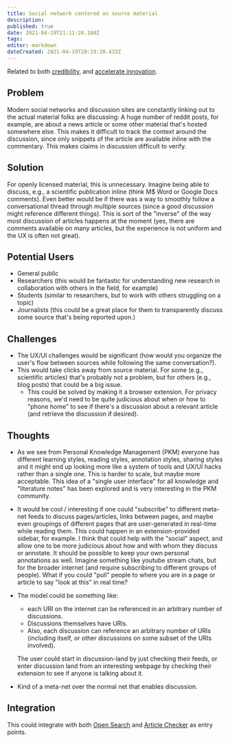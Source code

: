 ```yaml
---
title: Social network centered on source material
description: 
published: true
date: 2021-04-19T21:11:24.168Z
tags: 
editor: markdown
dateCreated: 2021-04-19T20:19:20.433Z
---
```


Related to both [credibility](../goals/credibility), and [accelerate innovation](../goals/accelerate-innovation).

## Problem

Modern social networks and discussion sites are constantly linking out to the
actual material folks are discussing:  A huge number of reddit posts, for
example, are about a news article or some other material that's hosted
somewhere else.  This makes it difficult to track the context around the
discussion, since only snippets of the article are available inline with the
commentary.  This makes claims in discussion difficult to verify.

## Solution

For openly licensed material, this is unnecessary.  Imagine being able to
discuss, e.g., a scientific publication inline (think M$ Word or Google Docs
comments).  Even better would be if there was a way to smoothly follow a
conversational thread through multiple sources (since a good discussion might
reference different things).  This is sort of the "inverse" of the way most
discussion of articles happens at the moment (yes, there are comments available
on many articles, but the experience is not uniform and the UX is often not
great).

## Potential Users
- General public
- Researchers (this would be fantastic for understanding new research in
  collaboration with others in the field, for example)
- Students (similar to researchers, but to work with others struggling on a
  topic)
- Journalists (this could be a great place for them to transparently discuss
  some source that's being reported upon.)

## Challenges
- The UX/UI challenges would be significant (how would you organize the user's
  flow between sources while following the same conversation?).
- This would take clicks away from source material.  For some (e.g., scientific
  articles) that's probably not a problem, but for others (e.g., blog posts)
  that could be a big issue.
  - This could be solved by making it a browser extension.  For privacy
    reasons, we'd need to be quite judicious about when or how to "phone home"
    to see if there's a discussion about a relevant article (and retrieve the
    discussion if desired).
    
## Thoughts
- As we see from Personal Knowledge Management (PKM) everyone has different
  learning styles, reading styles, annotation styles, sharing styles and
  it might end up looking more like a system of tools and UX/UI hacks rather
  than a single one. This is harder to scale, but maybe more acceptable. This
  idea of a "single user interface" for all knowledge and "literature notes"
  has been explored and is very interesting in the PKM community.
- It would be cool / interesting if one could "subscribe" to different meta-net
  feeds to discuss pages/articles, links between pages, and maybe even
  groupings of different pages that are user-generated in real-time while
  reading them.  This could happen in an extension-provided sidebar, for
  example.  I think that could help with the "social" aspect, and allow one to
  be more judicious about how and with whom they discuss or annotate.  It
  should be possible to keep your own personal annotations as well.  Imagine
  something like youtube stream chats, but for the broader internet (and
  require subscribing to different groups of people).  What if you could "pull"
  people to where you are in a page or article to say "look at this" in real
  time?
- The model could be something like:
  - each URI on the internet can be referenced in an arbitrary number of
    discussions.
  - Discussions themselves have URIs.
  - Also, each discussion can reference an arbitrary number of URIs (including
    itself, or other discussions on some subset of the URIs involved).

  The user could start in discussion-land by just checking their feeds, or
  enter discussion land from an interesting webpage by checking their extension
  to see if anyone is talking about it.
- Kind of a meta-net over the normal net that enables discussion.
  
## Integration

This could integrate with both [Open Search](open-search) and
[Article Checker](article-checker) as entry points.
